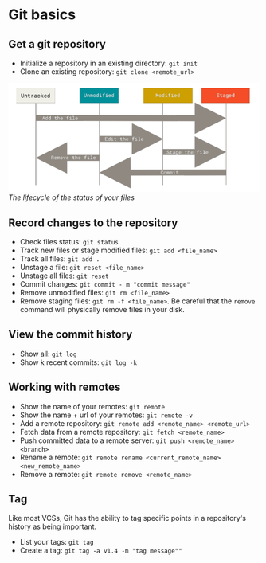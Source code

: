 # Git basics
## Get a git repository
 - Initialize a repository in an existing directory: ```git init```
 - Clone an existing repository: ```git clone <remote_url>```

![version control](images/27_lifecycle.png)<br>*The lifecycle of the status of your files*
## Record changes to the repository
 - Check files status: ```git status```
 - Track new files or stage modified files: ```git add <file_name>```
 - Track all files: ```git add .```
 - Unstage a file: ```git reset <file_name>```
 - Unstage all files: ```git reset```
 - Commit changes: ```git commit - m "commit message"```
 - Remove unmodified files: ```git rm <file_name>```
 - Remove staging files: ```git rm -f <file_name>```. Be careful that the ```remove``` command will physically remove files in your disk.
 
## View the commit history
 - Show all: ```git log```
 - Show k recent commits: ```git log -k```
 
## Working with remotes
 - Show the name of your remotes: ```git remote```
 - Show the name + url of your remotes: ```git remote -v```
 - Add a remote repository: ```git remote add <remote_name> <remote_url>```
 - Fetch data from a remote repository: ```git fetch <remote_name>```
 - Push committed data to a remote server: ```git push <remote_name> <branch>```
 - Rename a remote: ```git remote rename <current_remote_name> <new_remote_name>```
 - Remove a remote: ```git remote remove <remote_name>```
 
## Tag
Like most VCSs, Git has the ability to tag specific points in a repository's history as being important.
 - List your tags: ```git tag```
 - Create a tag: ```git tag -a v1.4 -m "tag message""```